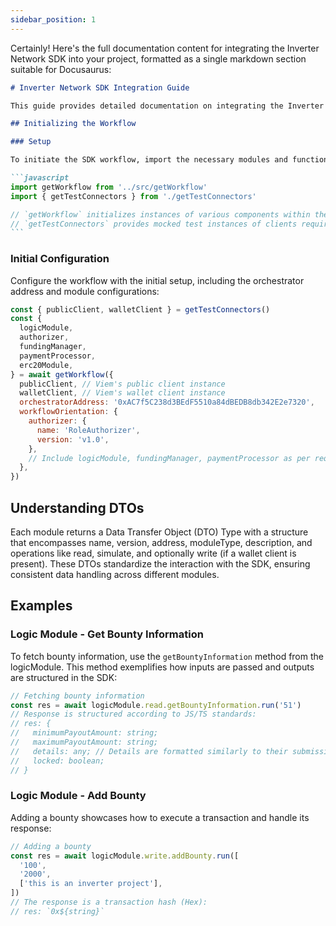 ```yaml
---
sidebar_position: 1
---
```


Certainly! Here's the full documentation content for integrating the Inverter Network SDK into your project, formatted as a single markdown section suitable for Docusaurus:

````markdown
# Inverter Network SDK Integration Guide

This guide provides detailed documentation on integrating the Inverter Network SDK into your project. It covers the initialization process, interacting with smart contracts, and utilizing the SDK's functions to manage modules within the Inverter Network. Our SDK simplifies the integration of Inverter Network's functionalities into applications by abstracting direct interactions, allowing developers to focus on building robust features.

## Initializing the Workflow

### Setup

To initiate the SDK workflow, import the necessary modules and functions. Here’s how you can set up your environment:

```javascript
import getWorkflow from '../src/getWorkflow'
import { getTestConnectors } from './getTestConnectors'

// `getWorkflow` initializes instances of various components within the module.
// `getTestConnectors` provides mocked test instances of clients required by the workflow.
```
````

### Initial Configuration

Configure the workflow with the initial setup, including the orchestrator address and module configurations:

```javascript
const { publicClient, walletClient } = getTestConnectors()
const {
  logicModule,
  authorizer,
  fundingManager,
  paymentProcessor,
  erc20Module,
} = await getWorkflow({
  publicClient, // Viem's public client instance
  walletClient, // Viem's wallet client instance
  orchestratorAddress: '0xAC7f5C238d3BEdF5510a84dBEDB8db342E2e7320',
  workflowOrientation: {
    authorizer: {
      name: 'RoleAuthorizer',
      version: 'v1.0',
    },
    // Include logicModule, fundingManager, paymentProcessor as per requirement
  },
})
```

## Understanding DTOs

Each module returns a Data Transfer Object (DTO) Type with a structure that encompasses name, version, address, moduleType, description, and operations like read, simulate, and optionally write (if a wallet client is present). These DTOs standardize the interaction with the SDK, ensuring consistent data handling across different modules.

## Examples

### Logic Module - Get Bounty Information

To fetch bounty information, use the `getBountyInformation` method from the logicModule. This method exemplifies how inputs are passed and outputs are structured in the SDK:

```javascript
// Fetching bounty information
const res = await logicModule.read.getBountyInformation.run('51')
// Response is structured according to JS/TS standards:
// res: {
//   minimumPayoutAmount: string;
//   maximumPayoutAmount: string;
//   details: any; // Details are formatted similarly to their submission format
//   locked: boolean;
// }
```

### Logic Module - Add Bounty

Adding a bounty showcases how to execute a transaction and handle its response:

```javascript
// Adding a bounty
const res = await logicModule.write.addBounty.run([
  '100',
  '2000',
  ['this is an inverter project'],
])
// The response is a transaction hash (Hex):
// res: `0x${string}`
```
